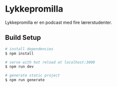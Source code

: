 # Lykkepromilla
Lykkepromilla er en podcast med fire lærerstudenter.

## Build Setup

```bash
# install dependencies
$ npm install

# serve with hot reload at localhost:3000
$ npm run dev

# generate static project
$ npm run generate
```
